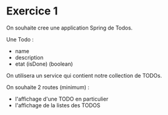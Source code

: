 # Exercice 1 

On souhaite cree une application Spring de Todos.

Une Todo :
- name 
- description
- etat (isDone) (boolean)

On utilisera un service qui contient notre collection de TODOs.

On souhaite 2 routes (minimum) :
- l'affichage d'une TODO en particulier
- l'affichage de la listes des TODOS
